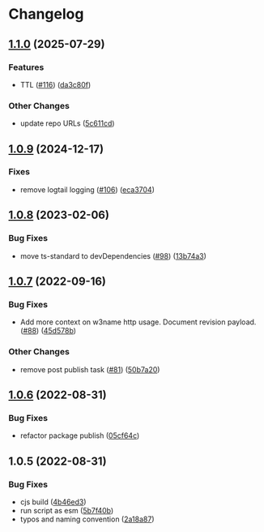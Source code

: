 # Changelog

## [1.1.0](https://github.com/storacha/w3name/compare/w3name-v1.0.9...w3name-v1.1.0) (2025-07-29)


### Features

* TTL ([#116](https://github.com/storacha/w3name/issues/116)) ([da3c80f](https://github.com/storacha/w3name/commit/da3c80fc0cf9661a86bab277c8ff8b5df376a8b1))


### Other Changes

* update repo URLs ([5c611cd](https://github.com/storacha/w3name/commit/5c611cd9b0d01ca7bc8882812bdd6dbc16b766df))

## [1.0.9](https://github.com/storacha/w3name/compare/w3name-v1.0.8...w3name-v1.0.9) (2024-12-17)


### Fixes

* remove logtail logging ([#106](https://github.com/storacha/w3name/issues/106)) ([eca3704](https://github.com/storacha/w3name/commit/eca37042156673fca43757bb96cb006d343ef4b2))

## [1.0.8](https://github.com/web3-storage/w3name/compare/w3name-v1.0.7...w3name-v1.0.8) (2023-02-06)


### Bug Fixes

* move ts-standard to devDependencies ([#98](https://github.com/web3-storage/w3name/issues/98)) ([13b74a3](https://github.com/web3-storage/w3name/commit/13b74a35eec46c5521eb054208a4da857fe28307))

## [1.0.7](https://github.com/web3-storage/w3name/compare/w3name-v1.0.6...w3name-v1.0.7) (2022-09-16)


### Bug Fixes

* Add more context on w3name http usage. Document revision payload. ([#88](https://github.com/web3-storage/w3name/issues/88)) ([45d578b](https://github.com/web3-storage/w3name/commit/45d578bb8d7e2c577adffa975fce326e144ea118))


### Other Changes

* remove post publish task ([#81](https://github.com/web3-storage/w3name/issues/81)) ([50b7a20](https://github.com/web3-storage/w3name/commit/50b7a2048dd9a5eb609dd817b7e9dd3fd29bc180))

## [1.0.6](https://github.com/web3-storage/w3name/compare/w3name-v1.0.5...w3name-v1.0.6) (2022-08-31)


### Bug Fixes

* refactor package publish ([05cf64c](https://github.com/web3-storage/w3name/commit/05cf64c9de17577890fb36eadf6f741bb7dd23b8))

## 1.0.5 (2022-08-31)


### Bug Fixes

* cjs build ([4b46ed3](https://github.com/web3-storage/w3name/commit/4b46ed3c9f8d49a3bbd5cf8382915b8e1458ff65))
* run script as esm ([5b7f40b](https://github.com/web3-storage/w3name/commit/5b7f40b42efc4e6bf7fa67faf2d1f7e9f50df8ea))
* typos and naming convention ([2a18a87](https://github.com/web3-storage/w3name/commit/2a18a87db56fe0df1cf9f2cdf97b00a2d9deae61))
